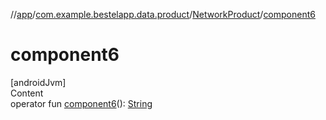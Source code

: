 //[app](../../index.md)/[com.example.bestelapp.data.product](../index.md)/[NetworkProduct](index.md)/[component6](component6.md)



# component6  
[androidJvm]  
Content  
operator fun [component6](component6.md)(): [String](https://kotlinlang.org/api/latest/jvm/stdlib/kotlin/-string/index.html)  




